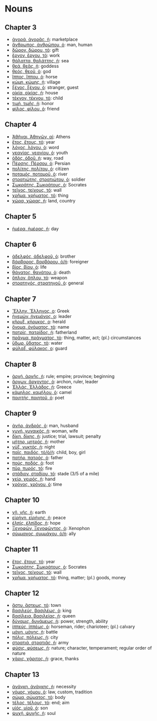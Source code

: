 # Nouns

## Chapter 3
- [ἀγορά, ἀγορᾶς, ἡ](https://en.wiktionary.org/wiki/ἀγορά#Declension): marketplace
- [ἄνθρωπος, ἀνθρώπου, ὁ](https://en.wiktionary.org/wiki/ἄνθρωπος#Declension): man, human
- [δῶρον, δώρου, τό](https://en.wiktionary.org/wiki/δῶρον#Declension): gift
- [ἔργον, ἔργου, τό](https://en.wiktionary.org/wiki/ἔργον#Declension): work
- [θάλαττα, θαλάττης, ἡ](https://en.wiktionary.org/wiki/θάλαττα#Declension): sea
- [θεά, θεᾶς, ἡ](https://en.wiktionary.org/wiki/θεά#Declension): goddess
- [θεός, θεοῦ, ὁ](https://en.wiktionary.org/wiki/θεός#Declension): god
- [ἵππος, ἵππου, ὁ](https://en.wiktionary.org/wiki/ἵππος#Declension): horse
- [κώμη, κώμης, ἡ](https://en.wiktionary.org/wiki/κώμη#Declension): village
- [ξένος, ξένου, ὁ](https://en.wiktionary.org/wiki/ξένος#Declension): stranger, guest
- [οἰκία, οἰκίας, ἡ](https://en.wiktionary.org/wiki/οἰκία#Declension): house
- [τέκνον, τέκνου, τό](https://en.wiktionary.org/wiki/τέκνον#Declension): child
- [τιμή, τιμῆς, ἡ](https://en.wiktionary.org/wiki/τιμή#Declension): honor
- [φίλος, φίλου, ὁ](https://en.wiktionary.org/wiki/φίλος#Declension): friend

## Chapter 4
- [Ἀθῆναι, Ἀθηνῶν, αἱ](https://en.wiktionary.org/wiki/Ἀθῆναι#Declension): Athens
- [ἔτος, ἔτους, τό](https://en.wiktionary.org/wiki/ἔτος#Declension): year
- [λόγος, λόγου, ὁ](https://en.wiktionary.org/wiki/λόγος#Declension): word
- [νεανίας, νεανίου, ὁ](https://en.wiktionary.org/wiki/νεανίας#Declension): youth
- [ὁδός, ὁδοῦ, ἡ](https://en.wiktionary.org/wiki/ὁδός#Declension): way, road
- [Πέρσης, Πέρσου, ὁ](https://en.wiktionary.org/wiki/Πέρσης#Declension): Persian
- [πολίτης, πολίτου, ὁ](https://en.wiktionary.org/wiki/πολίτης#Declension): citizen
- [ποταμός, ποταμοῦ, ὁ](https://en.wiktionary.org/wiki/ποταμός#Declension): river
- [στρατιώτης, στρατιώτου, ὁ](https://en.wiktionary.org/wiki/στρατιώτης#Declension): soldier
- [Σωκράτης, Σωκράτους, ὁ](https://en.wiktionary.org/wiki/Σωκράτης#Declension): Socrates
- [τεῖχος, τείχους, τό](https://en.wiktionary.org/wiki/τεῖχος#Declension): wall
- [χρῆμα, χρήματος, τό](https://en.wiktionary.org/wiki/χρῆμα#Declension): thing
- [χώρα, χώρας, ἡ](https://en.wiktionary.org/wiki/χώρα#Declension): land, country

## Chapter 5
- [ἡμέρα, ἡμέρας, ἡ](https://en.wiktionary.org/wiki/ἡμέρα#Declension): day

## Chapter 6
- [ἀδελφός, ἀδελφοῦ, ὁ](https://en.wiktionary.org/wiki/ἀδελφός#Declension): brother
- [βάρβαρος, βαρβάρου, ὁ/ἡ](https://en.wiktionary.org/wiki/βάρβαρος#Declension): foreigner
- [βίος, βίου, ὁ](https://en.wiktionary.org/wiki/βίος#Declension): life
- [θάνατος, θανάτου, ὁ](https://en.wiktionary.org/wiki/θάνατος#Declension): death
- [ὅπλον, ὅπλου, τό](https://en.wiktionary.org/wiki/ὅπλον#Declension): weapon
- [στρατηγός, στρατηγοῦ, ὁ](https://en.wiktionary.org/wiki/στρατηγός#Declension): general

## Chapter 7
- [Ἕλλην, Ἕλληνος, ο](https://en.wiktionary.org/wiki/Ἕλλην#Declension): Greek
- [ἡγεμών, ἡγεμόνος, ο](https://en.wiktionary.org/wiki/ἡγεμών#Declension): leader
- [κῆρυξ, κήρυκος, ο](https://en.wiktionary.org/wiki/κῆρυξ#Declension): herald
- [ὄνομα, ὀνόματος, τὸ](https://en.wiktionary.org/wiki/ὄνομα#Declension): name
- [πατρίς, πατρίδος, ἡ](https://en.wiktionary.org/wiki/πατρίς#Declension): fatherland
- [πρᾶγμα, πράγματος, τὸ](https://en.wiktionary.org/wiki/πρᾶγμα#Declension): thing, matter, act; (pl.) circumstances
- [ὕδωρ, ὕδατος, τὸ](https://en.wiktionary.org/wiki/ὕδωρ#Declension): water
- [φύλαξ, φύλακος, ο](https://en.wiktionary.org/wiki/φύλαξ#Declension): guard

## Chapter 8
- [ἀρχή, ἀρχῆς, ἡ](https://en.wiktionary.org/wiki/ἀρχή#Declension): rule; empire; province; beginning
- [ἄρχων, ἄρχοντος, ὁ](https://en.wiktionary.org/wiki/ἄρχων#Declension): archon, ruler, leader
- [Ἑλλάς, Ἑλλάδος, ἡ](https://en.wiktionary.org/wiki/Ἑλλάς#Declension): Greece
- [κάμηλος, καμήλου, ὁ](https://en.wiktionary.org/wiki/κάμηλος#Declension): camel
- [ποιητής, ποιητοῦ, ὁ](https://en.wiktionary.org/wiki/ποιητής#Declension): poet

## Chapter 9
- [ἀνήρ, ἀνδρός, ὁ](https://en.wiktionary.org/wiki/ἀνήρ#Declension): man, husband
- [γυνή, γυναικός, ἡ](https://en.wiktionary.org/wiki/γυνή#Declension): woman, wife
- [δίκη, δίκης, ἡ](https://en.wiktionary.org/wiki/δίκη#Declension): justice; trial, lawsuit; penalty
- [μήτηρ, μητρός, ἡ](https://en.wiktionary.org/wiki/μήτηρ#Declension): mother
- [νὺξ, νυκτός, ἡ](https://en.wiktionary.org/wiki/νὺξ#Declension): night
- [παῖς, παιδός, τό/ὁ/ἡ](https://en.wiktionary.org/wiki/παῖς#Declension): child, boy, girl 
- [πατήρ, πατρός, ὁ](https://en.wiktionary.org/wiki/πατήρ#Declension): father
- [πούς, ποδός, ὁ](https://en.wiktionary.org/wiki/πούς#Declension): foot
- [πῦρ, πυρός, τό](https://en.wiktionary.org/wiki/πῦρ#Declension): fire
- [στάδιον, σταδίου, τό](https://en.wiktionary.org/wiki/στάδιον#Declension): stade (3/5 of a mile)
- [χείρ, χειρός, ἡ](https://en.wiktionary.org/wiki/χείρ#Declension): hand
- [χρόνος, χρόνου, ὁ](https://en.wiktionary.org/wiki/χρόνος#Declension): time

## Chapter 10
- [γῆ, γῆς, ἡ](https://en.wiktionary.org/wiki/γῆ#Declension): earth
- [εἰρήνη, εἰρήνης, ἡ](https://en.wiktionary.org/wiki/εἰρήνη#Declension): peace
- [ἐλπίς, ἐλπίδος, ἡ](https://en.wiktionary.org/wiki/ἐλπίς#Declension): hope
- [Ξενοφῶν, Ξενοφῶντος, ὁ](https://en.wiktionary.org/wiki/Ξενοφῶν#Declension): Xenophon
- [σύμμαχος, συμμάχου, ὁ/ἡ](https://en.wiktionary.org/wiki/σύμμαχος#Declension): ally

## Chapter 11
- [ἔτος, ἔτους, τό](https://en.wiktionary.org/wiki/ἔτος#Declension): year
- [Σωκράτης, Σωκράτους, ὁ](https://en.wiktionary.org/wiki/Σωκράτης#Declension): Socrates
- [τεῖχος, τείχους, τό](https://en.wiktionary.org/wiki/τεῖχος#Declension): wall
- [χρῆμα, χρήματος, τό](https://en.wiktionary.org/wiki/χρῆμα#Declension): thing, matter; (pl.) goods, money

## Chapter 12
- [ἄστυ, ἄστεως, τό](https://en.wiktionary.org/wiki/ἄστυ#Declension): town
- [βασιλεύς, βασιλέως, ὁ](https://en.wiktionary.org/wiki/βασιλεύς#Declension): king
- [βασίλεια, βασιλείας, ἡ](https://en.wiktionary.org/wiki/βασίλεια#Declension): queen
- [δύναμις, δυνάμεως, ἡ](https://en.wiktionary.org/wiki/δύναμις#Declension): power, strength, ability
- [ἱππεύς, ἱππέως, ὁ](https://en.wiktionary.org/wiki/ἱππεύς#Declension): horseman, rider; charioteer; (pl.) calvary
- [μάχη, μάχης, ἡ](https://en.wiktionary.org/wiki/μάχη#Declension): battle
- [πόλις, πόλεως, ἡ](https://en.wiktionary.org/wiki/πόλις#Declension): city
- [στρατιά, στρατιᾶς, ἡ](https://en.wiktionary.org/wiki/στρατιά#Declension): army
- [φύσις, φύσεως, ἡ](https://en.wiktionary.org/wiki/φύσις#Declension): nature; character, temperament; regular order of nature
- [χάρις, χάριτος, ἡ](https://en.wiktionary.org/wiki/χάρις#Declension): grace, thanks

## Chapter 13
- [ἀνάγκη, ἀνάγκης, ἡ](https://en.wiktionary.org/wiki/ἀνάγκη#Declension): necessity
- [νόμος, νόμου, ὁ](https://en.wiktionary.org/wiki/νόμος#Declension): law, custom, tradition
- [σώμα, σώματος, τό](https://en.wiktionary.org/wiki/σώμα#Declension): body
- [τέλος, τέλους, τό](https://en.wiktionary.org/wiki/τέλος#Declension): end; aim
- [υἱός, υἱοῦ, ὁ](https://en.wiktionary.org/wiki/υἱός#Declension): son
- [ψυχή, ψυχῆς, ἡ](https://en.wiktionary.org/wiki/ψυχή#Declension): soul

